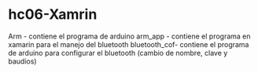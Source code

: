 # hc06-Xamrin

Arm - contiene el programa de arduino 
arm_app - contiene el programa en xamarin para el manejo del bluetooth 
bluetooth_cof- contiene el programa de arduino para configurar el bluetooth (cambio de nombre, clave y baudios)
